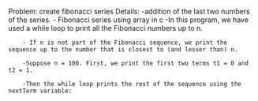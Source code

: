 Problem: create fibonacci series
Details: -addition of the last two numbers of the series.
         - Fibonacci series using array in c
         -In this program, we have used a while loop to print all the Fibonacci numbers up to n.

        - If n is not part of the Fibonacci sequence, we print the sequence up to the number that is closest to (and lesser than) n.

        -Suppose n = 100. First, we print the first two terms t1 = 0 and t2 = 1.

        -Then the while loop prints the rest of the sequence using the nextTerm variable:
